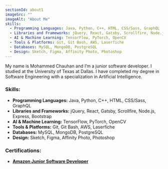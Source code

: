 ```yaml
---
sectionId: about1
imageSrc: ""
imageAlt: "About Me"
skills:
  - Programming Languages: Java, Python, C++, HTML, CSS/Sass, GraphQL
  - Libraries and Frameworks: jQuery, React, Gatsby, Scrollfire, Node.js, Express, Bootstrap
  - AI & Machine Learning: TensorFlow, PyTorch, OpenCV
  - Tools & Platforms: Git, Git Bash, AWS, Laserfiche
  - Databases: MySQL, MongoDB, PostgreSQL
  - Design: Sketch, Figma, Affinity Photo, Photoshop
---
```


My name is Mohammed Chauhan and I’m a junior software developer. I studied at the University of Texas at Dallas. I have completed my degree in Software Engineering with a specialization in Artificial Intelligence.

### Skills:
- **Programming Languages:** Java, Python, C++, HTML, CSS/Sass, GraphQL
- **Libraries and Frameworks:** jQuery, React, Gatsby, Scrollfire, Node.js, Express, Bootstrap
- **AI & Machine Learning:** TensorFlow, PyTorch, OpenCV
- **Tools & Platforms:** Git, Git Bash, AWS, Laserfiche
- **Databases:** MySQL, MongoDB, PostgreSQL
- **Design:** Sketch, Figma, Affinity Photo, Photoshop

### Certifications:
- [**Amazon Junior Software Developer**](/Cert1.pdf)

